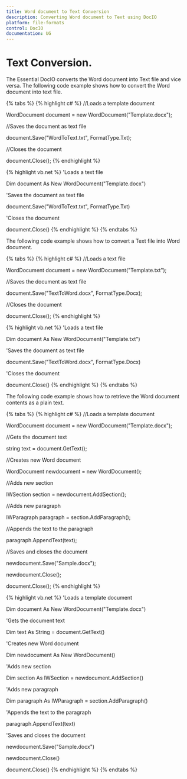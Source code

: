 ```yaml
---
title: Word document to Text Conversion
description: Converting Word document to Text using DocIO
platform: file-formats
control: DocIO
documentation: UG
---
```


# Text Conversion.

The Essential DocIO converts the Word document into Text file and vice versa. The following code example shows how to convert the Word document into text file.

{% tabs %}
{% highlight c# %}
//Loads a template document

WordDocument document = new WordDocument("Template.docx");

//Saves the document as text file

document.Save("WordToText.txt", FormatType.Txt);

//Closes the document

document.Close();
{% endhighlight %}

{% highlight vb.net %}
'Loads a text file

Dim document As New WordDocument("Template.docx")

'Saves the document as text file

document.Save("WordToText.txt", FormatType.Txt)

'Closes the document

document.Close()
{% endhighlight %}
{% endtabs %}

The following code example shows how to convert a Text file into Word document.

{% tabs %}
{% highlight c# %}
//Loads a text file

WordDocument document = new WordDocument("Template.txt");

//Saves the document as text file

document.Save("TextToWord.docx", FormatType.Docx);

//Closes the document

document.Close();
{% endhighlight %}

{% highlight vb.net %}
'Loads a text file

Dim document As New WordDocument("Template.txt")

'Saves the document as text file

document.Save("TextToWord.docx", FormatType.Docx)

'Closes the document

document.Close()
{% endhighlight %}
{% endtabs %}

The following code example shows how to retrieve the Word document contents as a plain text.

{% tabs %}
{% highlight c# %}
//Loads a template document

WordDocument document = new WordDocument("Template.docx");

//Gets the document text

string text = document.GetText();

//Creates new Word document

WordDocument newdocument = new WordDocument();

//Adds new section

IWSection section = newdocument.AddSection();

//Adds new paragraph

IWParagraph paragraph = section.AddParagraph();

//Appends the text to the paragraph

paragraph.AppendText(text);

//Saves and closes the document

newdocument.Save("Sample.docx");

newdocument.Close();

document.Close();
{% endhighlight %}

{% highlight vb.net %}
'Loads a template document

Dim document As New WordDocument("Template.docx")

'Gets the document text

Dim text As String = document.GetText()

'Creates new Word document

Dim newdocument As New WordDocument()

'Adds new section

Dim section As IWSection = newdocument.AddSection()

'Adds new paragraph

Dim paragraph As IWParagraph = section.AddParagraph()

'Appends the text to the paragraph

paragraph.AppendText(text)

'Saves and closes the document

newdocument.Save("Sample.docx")

newdocument.Close()

document.Close()
{% endhighlight %}
{% endtabs %}
